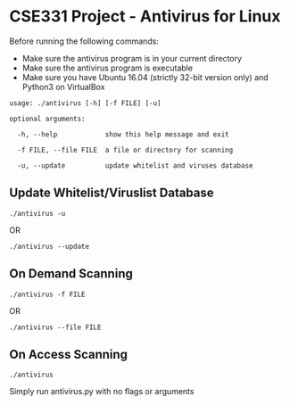 # CSE331 Project - Antivirus for Linux
Before running the following commands:
- Make sure the antivirus program is in your current directory
- Make sure the antivirus program is executable
- Make sure you have Ubuntu 16.04 (strictly 32-bit version only) and Python3 on VirtualBox


```
usage: ./antivirus [-h] [-f FILE] [-u]

optional arguments:

  -h, --help            show this help message and exit
  
  -f FILE, --file FILE  a file or directory for scanning
  
  -u, --update          update whitelist and viruses database
```

## Update Whitelist/Viruslist Database
```
./antivirus -u
```
OR
```
./antivirus --update
```

## On Demand Scanning
```
./antivirus -f FILE
```
OR
```
./antivirus --file FILE
```

## On Access Scanning
```
./antivirus
```
Simply run antivirus.py with no flags or arguments
